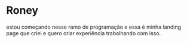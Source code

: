 # Roney
estou começando nesse ramo de programação e essa é minha landing page que criei e quero criar experiência trabalhando com isso.

